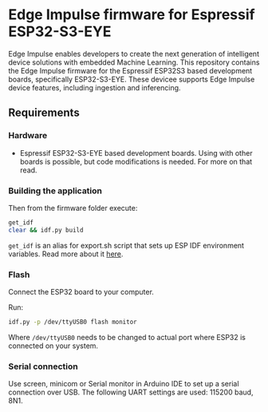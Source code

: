 # Edge Impulse firmware for Espressif ESP32-S3-EYE

Edge Impulse enables developers to create the next generation of intelligent device solutions with embedded Machine Learning. This repository contains the Edge Impulse firmware for the Espressif ESP32S3 based development boards, specifically ESP32-S3-EYE. These devicee supports Edge Impulse device features, including ingestion and inferencing.

## Requirements

### Hardware

- Espressif ESP32-S3-EYE based development boards. Using with other boards is possible, but code modifications is needed. For more on that read.

### Building the application
Then from the firmware folder execute:
```bash
get_idf
clear && idf.py build
```
```get_idf``` is an alias for export.sh script that sets up ESP IDF environment variables. Read more about it [here](https://docs.espressif.com/projects/esp-idf/en/v4.4/esp32/get-started/index.html#step-4-set-up-the-environment-variables).

### Flash

Connect the ESP32 board to your computer.

Run:
   ```bash
   idf.py -p /dev/ttyUSB0 flash monitor
   ```

Where ```/dev/ttyUSB0``` needs to be changed to actual port where ESP32 is connected on your system.

### Serial connection

Use screen, minicom or Serial monitor in Arduino IDE to set up a serial connection over USB. The following UART settings are used: 115200 baud, 8N1.